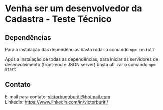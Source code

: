 # Venha ser um desenvolvedor da Cadastra - Teste Técnico

## Dependências

Para a instalação das dependências basta rodar o comando `npm install`

Após a instalação de todas as dependências, para iniciar os servidores de desenvolvimento (front-end e JSON server) basta utilizar o comando `npm start`

## Contato

E-mail para contato: victorhugoburiti@hotmail.com\
Linkedin: https://www.linkedin.com/in/victorburiti/
